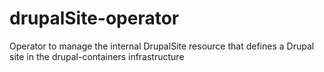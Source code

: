 # drupalSite-operator

Operator to manage the internal DrupalSite resource that defines a Drupal site in the drupal-containers infrastructure
